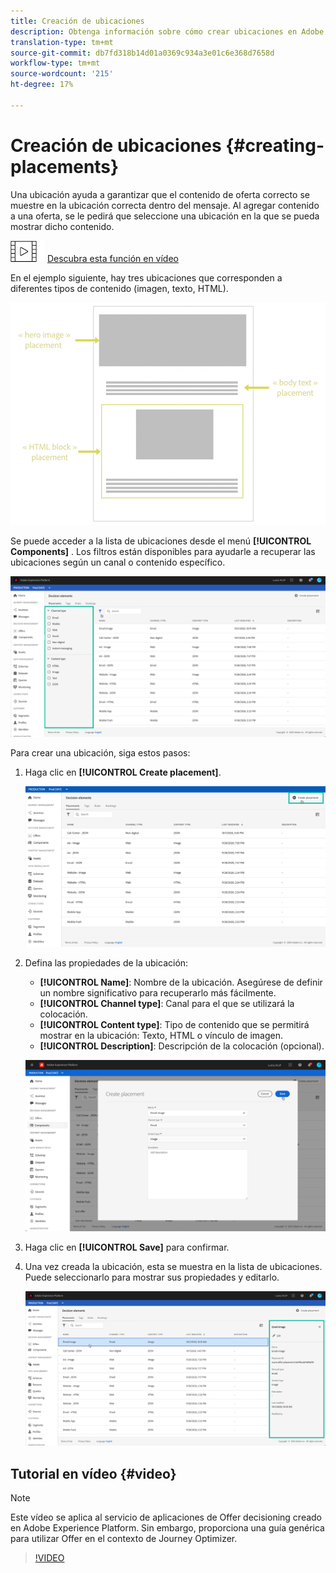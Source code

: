 ```yaml
---
title: Creación de ubicaciones
description: Obtenga información sobre cómo crear ubicaciones en Adobe Experience Platform.
translation-type: tm+mt
source-git-commit: db7fd318b14d01a0369c934a3e01c6e368d7658d
workflow-type: tm+mt
source-wordcount: '215'
ht-degree: 17%

---
```


# Creación de ubicaciones {#creating-placements}

Una ubicación ayuda a garantizar que el contenido de oferta correcto se muestre en la ubicación correcta dentro del mensaje. Al agregar contenido a una oferta, se le pedirá que seleccione una ubicación en la que se pueda mostrar dicho contenido.

![](../../assets/do-not-localize/how-to-video.png) [Descubra esta función en vídeo](#video)

En el ejemplo siguiente, hay tres ubicaciones que corresponden a diferentes tipos de contenido (imagen, texto, HTML).

![](../../assets/offers_placement_schema.png)

Se puede acceder a la lista de ubicaciones desde el menú **[!UICONTROL Components]** . Los filtros están disponibles para ayudarle a recuperar las ubicaciones según un canal o contenido específico.

![](../../assets/placements_filter.png)

Para crear una ubicación, siga estos pasos:

1. Haga clic en **[!UICONTROL Create placement]**.

   ![](../../assets/offers_placement_creation.png)

1. Defina las propiedades de la ubicación:

   * **[!UICONTROL Name]**: Nombre de la ubicación. Asegúrese de definir un nombre significativo para recuperarlo más fácilmente.
   * **[!UICONTROL Channel type]**: Canal para el que se utilizará la colocación.
   * **[!UICONTROL Content type]**: Tipo de contenido que se permitirá mostrar en la ubicación: Texto, HTML o vínculo de imagen.
   * **[!UICONTROL Description]**: Descripción de la colocación (opcional).

   ![](../../assets/offers_placement_creation_properties.png)

1. Haga clic en **[!UICONTROL Save]** para confirmar.

1. Una vez creada la ubicación, esta se muestra en la lista de ubicaciones. Puede seleccionarlo para mostrar sus propiedades y editarlo.

   ![](../../assets/placement_created.png)

## Tutorial en vídeo {#video}

>[!NOTE]
>
>Este vídeo se aplica al servicio de aplicaciones de Offer decisioning creado en Adobe Experience Platform. Sin embargo, proporciona una guía genérica para utilizar Offer en el contexto de Journey Optimizer.

>[!VIDEO](https://video.tv.adobe.com/v/329372?quality=12)
